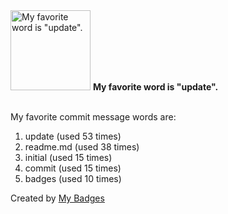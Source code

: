 <img src="https://my-badges.github.io/my-badges/favorite-word.png" alt="My favorite word is &quot;update&quot;." title="My favorite word is &quot;update&quot;." width="128">
<strong>My favorite word is &quot;update&quot;.</strong>
<br><br>

My favorite commit message words are:

1. update (used 53 times)
2. readme.md (used 38 times)
3. initial (used 15 times)
4. commit (used 15 times)
5. badges (used 10 times)


Created by <a href="https://github.com/my-badges/my-badges">My Badges</a>